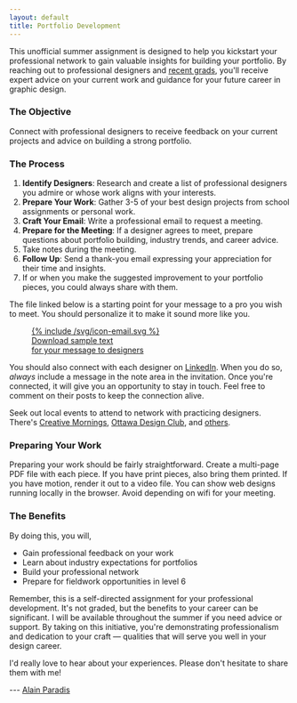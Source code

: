 ```yaml
---
layout: default
title: Portfolio Development
---
```

This unofficial summer assignment is designed to help you kickstart your professional network to gain valuable insights for building your portfolio. By reaching out to professional designers and [recent grads](index.html#grads), you'll receive expert advice on your current work and guidance for your future career in graphic design.

### The Objective

Connect with professional designers to receive feedback on your current projects and advice on building a strong portfolio.

### The Process

1. **Identify Designers**: Research and create a list of professional designers you admire or whose work aligns with your interests.
2. **Prepare Your Work**: Gather 3-5 of your best design projects from school assignments or personal work.
3. **Craft Your Email**: Write a professional email to request a meeting.
4. **Prepare for the Meeting**: If a designer agrees to meet, prepare questions about portfolio building, industry trends, and career advice.
5. Take notes during the meeting.
6. **Follow Up**: Send a thank-you email expressing your appreciation for their time and insights.
7. If or when you make the suggested improvement to your portfolio pieces, you could always share with them.

The file linked below is a starting point for your message to a pro you wish to meet. You should personalize it to make it sound more like you.

<figure>
    <a href="downloads/e-mail-template.txt.zip" title="Download sample text">{% include /svg/icon-email.svg %}</a>
    <figcaption>
        <a href="downloads/e-mail-template.txt.zip" title="Download sample text">Download sample text<br>
        for your message to designers</a>
    </figcaption>
</figure>
  
You should also connect with each designer on [LinkedIn](https://www.linkedin.com/). When you do so, *always* include a message in the note area in the invitation. Once you're connected, it will give you an opportunity to stay in touch. Feel free to comment on their posts to keep the connection alive.

Seek out local events to attend to network with practicing designers. There's [Creative Mornings](https://creativemornings.com/cities/ott), [Ottawa Design Club](https://www.ottdesign.club), and [others](https://www.eventbrite.ca).

### Preparing Your Work

Preparing your work should be fairly straightforward. Create a multi-page PDF file with each piece. If you have print pieces, also bring them printed. If you have motion, render it out to a video file. You can show web designs running locally in the browser. Avoid depending on wifi for your meeting.

### The Benefits

By doing this, you will,

- Gain professional feedback on your work
- Learn about industry expectations for portfolios
- Build your professional network
- Prepare for fieldwork opportunities in level 6


Remember, this is a self-directed assignment for your professional development. It's not graded, but the benefits to your career can be significant. I will be available throughout the summer if you need advice or support. By taking on this initiative, you're demonstrating professionalism and dedication to your craft — qualities that will serve you well in your design career.

I'd really love to hear about your experiences. Please don't hesitate to share them with me!

---  [Alain Paradis](mailto:paradia@algonquincollege.com)